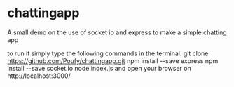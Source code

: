 # chattingapp
A small demo on the use of socket io and express to make a simple chatting app

to run it simply type the following commands in the terminal.
git clone https://github.com/Poufy/chattingapp.git
npm install --save express
npm install --save socket.io
node index.js
and open your browser on http://localhost:3000/
